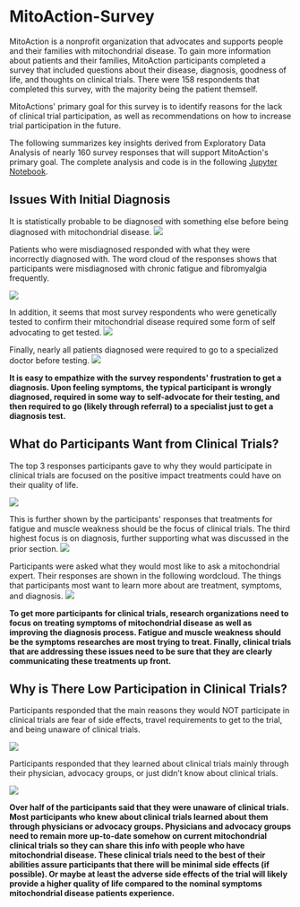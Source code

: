 # MitoAction-Survey
MitoAction is a nonprofit organization that advocates and supports people and their families with mitochondrial disease. To gain more information about patients and their families, MitoAction participants completed a survey that included questions about their disease, diagnosis, goodness of life, and thoughts on clinical trials. There were 158 respondents that completed this survey, with the majority being the patient themself.


MitoActions' primary goal for this survey is to identify reasons for the lack of clinical trial participation, as well as recommendations on how to increase trial participation in the future.


The following summarizes key insights derived from Exploratory Data Analysis of nearly 160 survey responses that will support MitoAction's primary goal. The complete analysis and code is in the following [Jupyter Notebook](mtioaction.ipynb).


## Issues With Initial Diagnosis
It is statistically probable to be diagnosed with something else before being diagnosed with mitochondrial disease. 
![](figures/initialDiagnosedOther.svg)


Patients who were misdiagnosed responded with what they were incorrectly diagnosed with. The word cloud of the responses shows that participants were misdiagnosed with chronic fatigue and fibromyalgia frequently.


![](figures/initialDiagnosisWordCloud.svg)




In addition, it seems that most survey respondents who were genetically tested to confirm their mitochondrial disease required some form of self advocating to get tested. 
![](figures/diagnosisAdvocacy.svg)


Finally, nearly all patients diagnosed were required to go to a specialized doctor before testing.
![](figures/patientReferal.svg)


**It is easy to empathize with the survey respondents' frustration to get a diagnosis. Upon feeling symptoms, the typical participant is wrongly diagnosed, required in some way to self-advocate for their testing, and then required to go (likely through referral) to a specialist just to get a diagnosis test.**


## What do Participants Want from Clinical Trials?
The top 3 responses participants gave to why they would participate in clinical trials are focused on the positive impact treatments could have on their quality of life.


![](figures/resonToParticipate.svg)


This is further shown by the participants' responses that treatments for fatigue and muscle weakness should be the focus of clinical trials. The third highest focus is on diagnosis, further supporting what was discussed in the prior section.
![](figures/researchPriority.svg)


Participants were asked what they would most like to ask a mitochondrial expert. Their responses are shown in the following wordcloud. The things that participants most want to learn more about are treatment, symptoms, and diagnosis.
![](figures/askExpertWordCloud.svg)



**To get more participants for clinical trials, research organizations need to focus on treating symptoms of mitochondrial disease as well as improving the diagnosis process. Fatigue and muscle weakness should be the symptoms researches are most trying to treat. Finally, clinical trials that are addressing these issues need to be sure that they are clearly communicating these treatments up front.**

## Why is There Low Participation in Clinical Trials?
Participants responded that the main reasons they would NOT participate in clinical trials are fear of side effects, travel requirements to get to the trial, and being unaware of clinical trials.


![](figures/resonToNotParticipate.svg)


Participants responded that they learned about clinical trials mainly through their physician, advocacy groups, or just didn’t know about clinical trials.


![](figures/learnAboutClinicalTrials.svg)


**Over half of the participants said that they were unaware of clinical trials. Most participants who knew about clinical trials learned about them through physicians or advocacy groups. Physicians and advocacy groups need to remain more up-to-date somehow on current mitochondrial clinical trials so they can share this info with people who have mitochondrial disease. These clinical trials need to the best of their abilities assure participants that there will be minimal side effects (if possible). Or maybe at least the adverse side effects of the trial will likely provide a higher quality of life compared to the nominal symptoms mitochondrial disease patients experience.**

